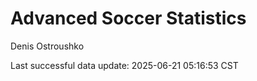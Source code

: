 # Advanced Soccer Statistics
Denis Ostroushko

<!-- gfm -->

Last successful data update: 2025-06-21 05:16:53 CST
